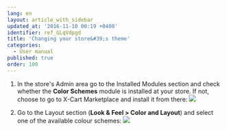 ```yaml
---
lang: en
layout: article_with_sidebar
updated_at: '2016-11-10 00:19 +0400'
identifier: ref_GLqVdpgd
title: 'Changing your store&#39;s theme'
categories:
  - User manual
published: true
order: 100
---
```



1.  In the store's Admin area go to the Installed Modules section and check whether the **Color Schemes** module is installed at your store. If not, choose to go to X-Cart Marketplace and install it from there:
    ![]({{site.baseurl}}/attachments/6389826/8716561.png)

2.  Go to the Layout section (**Look & Feel > Color and Layout**) and select one of the available colour schemes:
    ![]({{site.baseurl}}/attachments/6389826/8716611.png)
